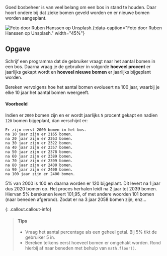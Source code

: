 Goed bosbeheer is van veel belang om een bos in stand te houden. Daar hoort ondere bij dat zieke bomen geveld worden en er nieuwe bomen worden aangeplant.

![Foto door Ruben Hanssen op Unsplash.](media/ruben-hanssen.jpg "Foto door Ruben Hanssen op Unsplash."){:data-caption="Foto door Ruben Hanssen op Unsplash." width="45%"}


## Opgave

Schrijf een programma dat de gebruiker vraagt naar het aantal bomen in een bos. Daarna vraag je de gebruiker in volgorde **hoeveel procent** er jaarlijks gekapt wordt en **hoeveel nieuwe bomen** er jaarlijks bijgeplant worden.

Bereken vervolgens hoe het aantal bomen evolueert na 100 jaar, waarbij je elke 10 jaar het aantal bomen weergeeft.

#### Voorbeeld
Indien er `2000` bomen zijn en er wordt jaarlijks `5` procent gekapt en nadien `120` bomen bijgeplant, dan verschijnt er:

```
Er zijn eerst 2000 bomen in het bos.
na 10 jaar zijn er 2165 bomen.
na 20 jaar zijn er 2263 bomen.
na 30 jaar zijn er 2322 bomen.
na 40 jaar zijn er 2357 bomen.
na 50 jaar zijn er 2378 bomen.
na 60 jaar zijn er 2389 bomen.
na 70 jaar zijn er 2399 bomen.
na 80 jaar zijn er 2400 bomen.
na 90 jaar zijn er 2400 bomen.
na 100 jaar zijn er 2400 bomen.
```

5% van 2000 is 100 en daarna worden er 120 bijgeplant. Dit levert na 1 jaar dus 2020 bomen op. Het proces herhalen leidt na 2 jaar tot 2039 bomen. Hiervan 5% berekenen levert 101,95, of met andere woorden 101 bomen (naar beneden afgerond). Zodat er na 3 jaar 2058 bomen zijn, enz...

{: .callout.callout-info}
> #### Tips
> - Vraag het aantal percentage als een geheel getal. Bij 5% tikt de gebruiker 5 in.
> - Bereken telkens eerst hoeveel bomen er omgehakt worden. Rond hierbij af naar beneden met behulp van `math.floor()`.

